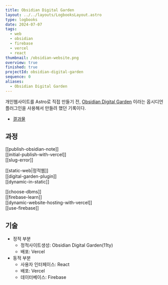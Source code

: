 ```yaml
---
title: Obsidian Digital Garden
layout: ../../layouts/LogbooksLayout.astro
type: logbooks
date: 2024-07-07
tags:
  - web
  - obsidian
  - firebase
  - vercel
  - react
thumbnail: /obsidian-website.png
overview: true
finished: true
projectId: obsidian-digital-garden
sequence: 0
aliases:
  - Obsidian Digital Garden
---
```

개인웹사이트를 Astro로 직접 만들기 전, [Obsidian Digital Garden](https://dg-docs.ole.dev/) 이라는 옵시디언 플러그인을 사용해서 만들려 했던 기록이다.
- [결과물](https://my-digital-garden-j85qme5ny-solmis-projects-683e2410.vercel.app/)

## 과정
[[publish-obsidian-note]]  
[[initial-publish-with-vercel]]  
[[slug-error]]  
 
[[static-web|정적웹]]  
[[digital-garden-plugin]]  
[[dynamic-in-static]]

[[choose-dbms]]  
[[firebase-learn]]  
[[dynamic-website-hosting-with-vercel]]  
[[use-firebase]]  

## 기술
- 정적 부분
  - 정적사이트생성: Obsidian Digital Garden(11ty)
  -  배포: Vercel  
- 동적 부분  
  - 사용자 인터페이스: React
  - 배포: Vercel
  - 데이터베이스: Firebase